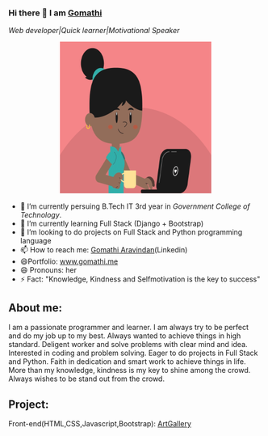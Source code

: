 ### Hi there 👋 I am [Gomathi](https://www.gomathi.me)
*Web developer|Quick learner|Motivational Speaker*  
<p align ="center">
 <img src = "images/girl.gif" width="300" height="300">
</p>


- 🔭 I’m currently persuing B.Tech IT 3rd year in *Government College of Technology*.
- 🌱 I’m currently learning Full Stack (Django + Bootstrap)
- 👯 I’m looking to do projects on Full Stack and Python programming language
- 📫 How to reach me: [Gomathi Aravindan](https://www.linkedin.com/in/gomathi2000)(Linkedin)
- :smile:Portfolio: www.gomathi.me
- 😄 Pronouns: her
- ⚡ Fact: "Knowledge, Kindness and Selfmotivation is the key to success"


## About me:
 I am a passionate programmer and learner. I am always try to be perfect and do my job up to my best. Always wanted to achieve things in high standard. 
 Deligent worker and solve problems with clear mind and idea. Interested in coding and problem solving. 
 Eager to do projects in Full Stack and Python. Faith in dedication and smart work to achieve things in life. 
 More than my knowledge, kindness is my key to shine among the crowd. Always wishes to be stand out from the crowd.

## Project:

Front-end(HTML,CSS,Javascript,Bootstrap): [ArtGallery](https://sketchesgallery.netlify.app/)
